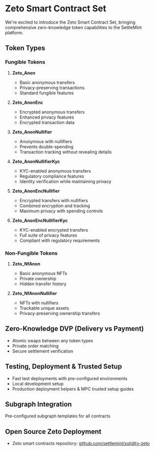 # Zeto Smart Contract Set

We're excited to introduce the Zeto Smart Contract Set, bringing comprehensive zero-knowledge token capabilities to the SettleMint platform.

## Token Types

### Fungible Tokens
1. **Zeto_Anon** 
   - Basic anonymous transfers
   - Privacy-preserving transactions
   - Standard fungible features

2. **Zeto_AnonEnc** 
   - Encrypted anonymous transfers
   - Enhanced privacy features
   - Encrypted transaction data

3. **Zeto_AnonNullifier** 
   - Anonymous with nullifiers
   - Prevents double-spending
   - Transaction tracking without revealing details

4. **Zeto_AnonNullifierKyc** 
   - KYC-enabled anonymous transfers
   - Regulatory compliance features
   - Identity verification while maintaining privacy

5. **Zeto_AnonEncNullifier** 
   - Encrypted transfers with nullifiers
   - Combined encryption and tracking
   - Maximum privacy with spending controls

6. **Zeto_AnonEncNullifierKyc** 
   - KYC-enabled encrypted transfers
   - Full suite of privacy features
   - Compliant with regulatory requirements

### Non-Fungible Tokens
1. **Zeto_NfAnon** 
   - Basic anonymous NFTs
   - Private ownership
   - Hidden transfer history

2. **Zeto_NfAnonNullifier** 
   - NFTs with nullifiers
   - Trackable unique assets
   - Privacy-preserving ownership transfers

## Zero-Knowledge DVP (Delivery vs Payment)
- Atomic swaps between any token types
- Private order matching
- Secure settlement verification

## Testing, Deployment & Trusted Setup
- Fast test deployments with pre-configured environments
- Local development setup
- Production deployment helpers & MPC trusted setup guides

## Subgraph Integration
Pre-configured subgraph templates for all contracts

## Open Source Zeto Deployment
- Zeto smart contracts repository: [github.com/settlemint/solidity-zeto](https://github.com/settlemint/solidity-zeto)